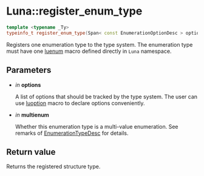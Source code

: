 # Luna::register_enum_type

```c++
template <typename _Ty>
typeinfo_t register_enum_type(Span< const EnumerationOptionDesc > options, bool multienum=false)
```

Registers one enumeration type to the type system. The enumeration type must have one [luenum](group___runtime_type_1gaa5c575c676819bd6348365fba48b6769.md) macro defined directly in `Luna` namespace. 



## Parameters
* *in* **options**

    A list of options that should be tracked by the type system. The user can use [luoption](group___runtime_type_1ga2c3ef7a6cd6e691e08c11d97650d53a5.md) macro to declare options conveniently. 

* *in* **multienum**

    Whether this enumeration type is a multi-value enumeration. See remarks of [EnumerationTypeDesc](struct_luna_1_1_enumeration_type_desc.md) for details. 

## Return value
Returns the registered structure type. 

